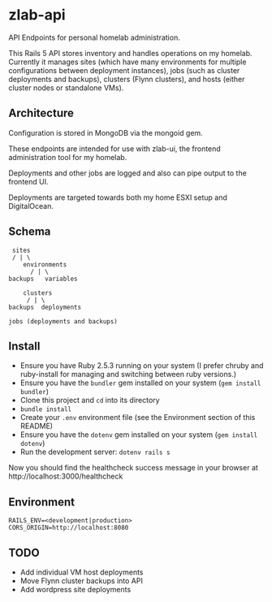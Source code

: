 # zlab-api

API Endpoints for personal homelab administration.

This Rails 5 API stores inventory and handles operations on my homelab. Currently it manages sites (which have many environments for multiple configurations between deployment instances), jobs (such as cluster deployments and backups), clusters (Flynn clusters), and hosts (either cluster nodes or standalone VMs).


## Architecture

Configuration is stored in MongoDB via the mongoid gem.

These endpoints are intended for use with zlab-ui, the frontend administration tool for my homelab.

Deployments and other jobs are logged and also can pipe output to the frontend UI.

Deployments are targeted towards both my home ESXI setup and DigitalOcean.

## Schema

```
 sites
 / | \
    environments
      / | \
backups   variables

    clusters
     / | \
backups  deployments

jobs (deployments and backups)
```

## Install

* Ensure you have Ruby 2.5.3 running on your system (I prefer chruby and ruby-install for managing and switching between ruby versions.)
* Ensure you have the `bundler` gem installed on your system (`gem install bundler`)
* Clone this project and `cd` into its directory
* `bundle install`
* Create your `.env` environment file (see the Environment section of this README)
* Ensure you have the `dotenv` gem installed on your system (`gem install dotenv`)
* Run the development server: `dotenv rails s`

Now you should find the healthcheck success message in your browser at http://localhost:3000/healthcheck

## Environment

```
RAILS_ENV=<development|production>
CORS_ORIGIN=http://localhost:8080
```

## TODO

* Add individual VM host deployments
* Move Flynn cluster backups into API
* Add wordpress site deployments

